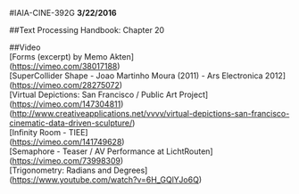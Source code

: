 #IAIA-CINE-392G
**3/22/2016**
  
##Text
Processing Handbook: Chapter 20  

##Video  
[Forms (excerpt) by Memo Akten]  
(https://vimeo.com/38017188)  
[SuperCollider Shape - Joao Martinho Moura (2011) - Ars Electronica 2012]  
(https://vimeo.com/28275072)  
[Virtual Depictions: San Francisco / Public Art Project]  
(https://vimeo.com/147304811)  
(http://www.creativeapplications.net/vvvv/virtual-depictions-san-francisco-cinematic-data-driven-sculpture/)  
[Infinity Room - TIEE]  
(https://vimeo.com/141749628)  
[Semaphore - Teaser / AV Performance at LichtRouten]  
(https://vimeo.com/73998309)  
[Trigonometry: Radians and Degrees]  
(https://www.youtube.com/watch?v=6H_GQlYJo6Q)  



